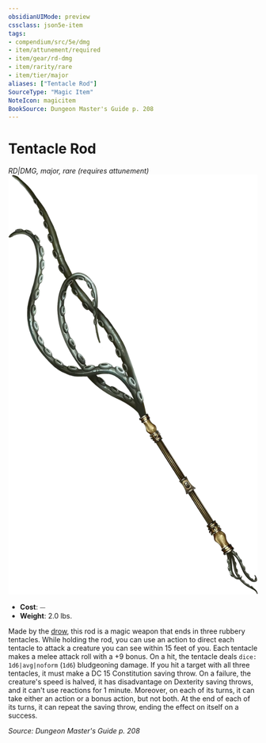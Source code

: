 ```yaml
---
obsidianUIMode: preview
cssclass: json5e-item
tags:
- compendium/src/5e/dmg
- item/attunement/required
- item/gear/rd-dmg
- item/rarity/rare
- item/tier/major
aliases: ["Tentacle Rod"]
SourceType: "Magic Item"
NoteIcon: magicitem
BookSource: Dungeon Master's Guide p. 208
---
```

# Tentacle Rod
*RD|DMG, major, rare (requires attunement)*  
![](https://raw.githubusercontent.com/5etools-mirror-2/5etools-img/main/items/DMG/Tentacle%20Rod.webp#right)  

- **Cost**: ⏤
- **Weight**: 2.0 lbs.

Made by the [drow](/3-Mechanics/CLI/bestiary/humanoid/drow.md), this rod is a magic weapon that ends in three rubbery tentacles. While holding the rod, you can use an action to direct each tentacle to attack a creature you can see within 15 feet of you. Each tentacle makes a melee attack roll with a +9 bonus. On a hit, the tentacle deals `dice: 1d6|avg|noform` (`1d6`) bludgeoning damage. If you hit a target with all three tentacles, it must make a DC 15 Constitution saving throw. On a failure, the creature's speed is halved, it has disadvantage on Dexterity saving throws, and it can't use reactions for 1 minute. Moreover, on each of its turns, it can take either an action or a bonus action, but not both. At the end of each of its turns, it can repeat the saving throw, ending the effect on itself on a success.

*Source: Dungeon Master's Guide p. 208*